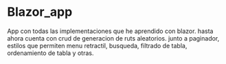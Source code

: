 # Blazor_app
App con todas las implementaciones que he aprendido con blazor. hasta ahora cuenta con crud de generacion de ruts aleatorios. junto a paginador, estilos que permiten menu retractil, busqueda, filtrado de tabla, ordenamiento de tabla y otras.
